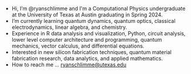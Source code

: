 - Hi, I’m @ryanschlimme and I'm a Computational Physics undergraduate at the University of Texas at Austin graduating in Spring 2024.
- I’m currently learning quantum dynamics, quantum optics, classical electrodynamics, linear algebra, and chemistry.
- Experience in R data analysis and visualization, Python, circuit analysis, lower level computer architecture and programming, quantum mechanics, vector calculus, and differential equations.
- Interested in new silicon fabrication techniques, quantum material fabrication research, data analytics, and applied mathematics.
- How to reach me ... ryanschlimme@utexas.edu


<!---
ryanschlimme/ryanschlimme is a ✨ special ✨ repository because its `README.md` (this file) appears on your GitHub profile.
You can click the Preview link to take a look at your changes.
--->
